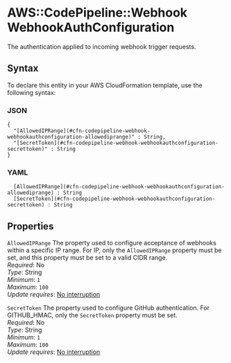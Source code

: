 # AWS::CodePipeline::Webhook WebhookAuthConfiguration<a name="aws-properties-codepipeline-webhook-webhookauthconfiguration"></a>

The authentication applied to incoming webhook trigger requests\.

## Syntax<a name="aws-properties-codepipeline-webhook-webhookauthconfiguration-syntax"></a>

To declare this entity in your AWS CloudFormation template, use the following syntax:

### JSON<a name="aws-properties-codepipeline-webhook-webhookauthconfiguration-syntax.json"></a>

```
{
  "[AllowedIPRange](#cfn-codepipeline-webhook-webhookauthconfiguration-allowediprange)" : String,
  "[SecretToken](#cfn-codepipeline-webhook-webhookauthconfiguration-secrettoken)" : String
}
```

### YAML<a name="aws-properties-codepipeline-webhook-webhookauthconfiguration-syntax.yaml"></a>

```
﻿  [AllowedIPRange](#cfn-codepipeline-webhook-webhookauthconfiguration-allowediprange) : String
﻿  [SecretToken](#cfn-codepipeline-webhook-webhookauthconfiguration-secrettoken) : String
```

## Properties<a name="aws-properties-codepipeline-webhook-webhookauthconfiguration-properties"></a>

`AllowedIPRange`  <a name="cfn-codepipeline-webhook-webhookauthconfiguration-allowediprange"></a>
The property used to configure acceptance of webhooks within a specific IP range\. For IP, only the `AllowedIPRange` property must be set, and this property must be set to a valid CIDR range\.  
*Required*: No  
*Type*: String  
*Minimum*: `1`  
*Maximum*: `100`  
*Update requires*: [No interruption](https://docs.aws.amazon.com/AWSCloudFormation/latest/UserGuide/using-cfn-updating-stacks-update-behaviors.html#update-no-interrupt)

`SecretToken`  <a name="cfn-codepipeline-webhook-webhookauthconfiguration-secrettoken"></a>
The property used to configure GitHub authentication\. For GITHUB\_HMAC, only the `SecretToken` property must be set\.  
*Required*: No  
*Type*: String  
*Minimum*: `1`  
*Maximum*: `100`  
*Update requires*: [No interruption](https://docs.aws.amazon.com/AWSCloudFormation/latest/UserGuide/using-cfn-updating-stacks-update-behaviors.html#update-no-interrupt)